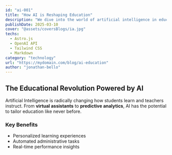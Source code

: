 ```yaml
---
id: "ai-001"
title: "How AI is Reshaping Education"
description: "We dive into the world of artificial intelligence in education, highlighting its impact on personalized learning and virtual assistants."
publishDate: 2025-03-10
cover: "@assets/coversBlogs/ia.jpg"
techs:
  - Astro.js
  - OpenAI API
  - Tailwind CSS
  - Markdown
category: "technology"
url: "https://mydomain.com/blog/ai-education"
author: "jonathan-bello"
---
```


## The Educational Revolution Powered by AI

Artificial Intelligence is radically changing how students learn and teachers instruct. From **virtual assistants** to **predictive analytics**, AI has the potential to tailor education like never before.

### Key Benefits

- Personalized learning experiences
- Automated administrative tasks
- Real-time performance insights
